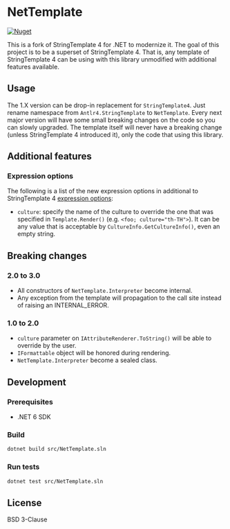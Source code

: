 # NetTemplate
[![Nuget](https://img.shields.io/nuget/v/NetTemplate)](https://www.nuget.org/packages/NetTemplate)

This is a fork of StringTemplate 4 for .NET to modernize it. The goal of this project is to be a superset of StringTemplate 4. That is, any template of StringTemplate 4 can be using with this library unmodified with additional features available.

## Usage

The 1.X version can be drop-in replacement for `StringTemplate4`. Just rename namespace from `Antlr4.StringTemplate` to `NetTemplate`. Every next major version will have some small breaking changes on the code so you can slowly upgraded. The template itself will never have a breaking change (unless StringTemplate 4 introduced it), only the code that using this library.

## Additional features

### Expression options

The following is a list of the new expression options in additional to StringTemplate 4 [expression options](https://github.com/antlr/stringtemplate4/blob/master/doc/expr-options.md):

- `culture`: specify the name of the culture to override the one that was specified in `Template.Render()` (e.g. `<foo; culture="th-TH">`). It can be any value that is acceptable by `CultureInfo.GetCultureInfo()`, even an empty string.

## Breaking changes

### 2.0 to 3.0

- All constructors of `NetTemplate.Interpreter` become internal.
- Any exception from the template will propagation to the call site instead of raising an INTERNAL_ERROR.

### 1.0 to 2.0

- `culture` parameter on `IAttributeRenderer.ToString()` will be able to override by the user.
- `IFormattable` object will be honored during rendering.
- `NetTemplate.Interpreter` become a sealed class.

## Development

### Prerequisites

- .NET 6 SDK

### Build

```sh
dotnet build src/NetTemplate.sln
```

### Run tests

```sh
dotnet test src/NetTemplate.sln
```

## License

BSD 3-Clause
